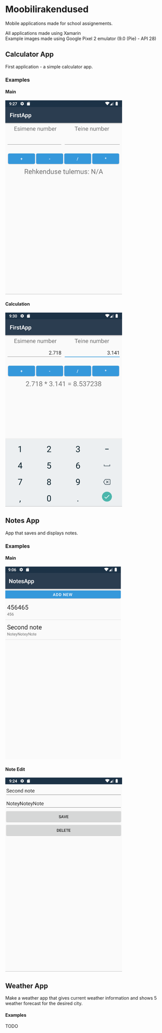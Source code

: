 # Moobilirakendused
Mobile applications made for school assignements.  

All applications made using Xamarin  
Example images made using Google Pixel 2 emulator (9.0 (Pie) - API 28)

## Calculator App
First application - a simple calculator app.

### Examples
#### Main
![](./+Examples/Calculator/Main_Pixel2.png)
#### Calculation
![](./+Examples/Calculator/Calculation_Pixel2.png)


## Notes App
App that saves and displays notes.

### Examples
#### Main
![](./+Examples/Notes/Main_Pixel2.png)
#### Note Edit
![](./+Examples/Notes/NoteEdit_Pixel2.png)


## Weather App
Make a weather app that gives current weather information and shows 5 weather forecast for the desired city.

#### Examples
TODO

